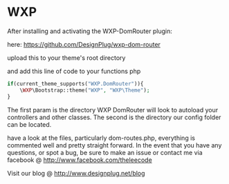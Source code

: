 WXP
===

After installing and activating the WXP-DomRouter plugin:

here: https://github.com/DesignPlug/wxp-dom-router

upload this to your theme's root directory

and add this line of code to your functions php

```php
if(current_theme_supports("WXP.DomRouter")){
    \WXP\Bootstrap::theme("WXP", "WXP\Theme");
}
```

The first param is the directory WXP DomRouter will look to autoload your controllers and other classes.
The second is the directory our config folder can be located.

have a look at the files, particularly dom-routes.php, everything is commented well and pretty straight forward.
In the event that you have any questions, or spot a bug, be sure to make an issue or contact me via facebook @
http://www.facebook.com/theleecode


Visit our blog @ http://www.designplug.net/blog
